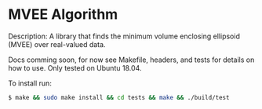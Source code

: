 # MVEE Algorithm
Description: A library that finds the minimum volume enclosing ellipsoid (MVEE) over real-valued data.<br/>

Docs comming soon, for now see Makefile, headers, and tests for details on how to use. Only tested on Ubuntu 18.04.<br/>

To install run:
```bash
$ make && sudo make install && cd tests && make && ./build/test
```
